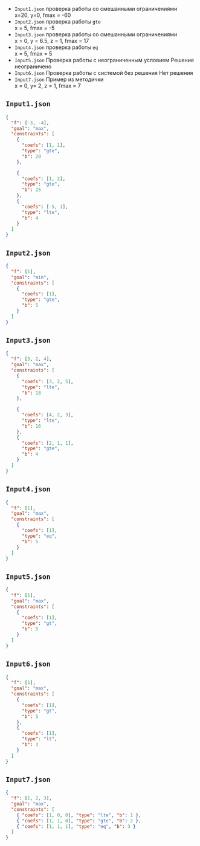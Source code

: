 - `Input1.json` проверка работы со смешанными ограничениями  
  x=20, y=0, fmax = -60
- `Input2.json` проверка работы `gte`  
  x = 5, fmax = -5
- `Input3.json` проверка работы со смешанными ограничениями  
  x = 0, y = 6.5, z = 1, fmax = 17
- `Input4.json` проверка работы `eq`  
  x = 5, fmax = 5
- `Input5.json` Проверка работы с неограниченным условием
  Решение неограничено
- `Input6.json` Проверка работы с системой без решения
  Нет решения
- `Input7.json` Пример из методички  
  x = 0, y= 2, z = 1, fmax = 7

## `Input1.json`

```json
{
  "f": [-3, -4],
  "goal": "max",
  "constraints": [
    {
      "coefs": [1, 1],
      "type": "gte",
      "b": 20
    },

    {
      "coefs": [1, 2],
      "type": "gte",
      "b": 25
    },
    {
      "coefs": [-5, 1],
      "type": "lte",
      "b": 4
    }
  ]
}
```

## `Input2.json`

```json
{
  "f": [1],
  "goal": "min",
  "constraints": [
    {
      "coefs": [1],
      "type": "gte",
      "b": 5
    }
  ]
}
```

## `Input3.json`

```json
{
  "f": [3, 2, 4],
  "goal": "max",
  "constraints": [
    {
      "coefs": [3, 2, 5],
      "type": "lte",
      "b": 18
    },

    {
      "coefs": [4, 2, 3],
      "type": "lte",
      "b": 16
    },
    {
      "coefs": [2, 1, 1],
      "type": "gte",
      "b": 4
    }
  ]
}
```

## `Input4.json`

```json
{
  "f": [1],
  "goal": "max",
  "constraints": [
    {
      "coefs": [1],
      "type": "eq",
      "b": 5
    }
  ]
}
```

## `Input5.json`

```json
{
  "f": [1],
  "goal": "max",
  "constraints": [
    {
      "coefs": [1],
      "type": "gt",
      "b": 5
    }
  ]
}
```

## `Input6.json`

```json
{
  "f": [1],
  "goal": "max",
  "constraints": [
    {
      "coefs": [1],
      "type": "gt",
      "b": 5
    },
    {
      "coefs": [1],
      "type": "lt",
      "b": 3
    }
  ]
}
```

## `Input7.json`

```json
{
  "f": [1, 2, 3],
  "goal": "max",
  "constraints": [
    { "coefs": [1, 0, 0], "type": "lte", "b": 1 },
    { "coefs": [1, 1, 0], "type": "gte", "b": 2 },
    { "coefs": [1, 1, 1], "type": "eq", "b": 3 }
  ]
}
```
